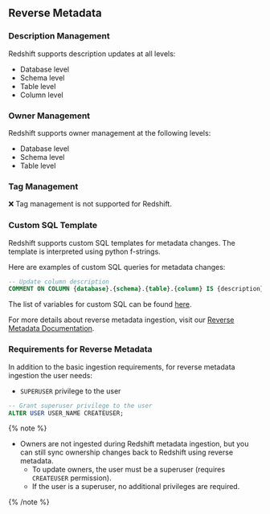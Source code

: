 ## Reverse Metadata


### Description Management

Redshift supports description updates at all levels:
- Database level
- Schema level
- Table level
- Column level

### Owner Management

Redshift supports owner management at the following levels:
- Database level
- Schema level
- Table level

### Tag Management

❌ Tag management is not supported for Redshift.

### Custom SQL Template

Redshift supports custom SQL templates for metadata changes. The template is interpreted using python f-strings.

Here are examples of custom SQL queries for metadata changes:

```sql
-- Update column description
COMMENT ON COLUMN {database}.{schema}.{table}.{column} IS {description};
```

The list of variables for custom SQL can be found [here](/applications/reverse-metadata#custom-sql-template).

For more details about reverse metadata ingestion, visit our [Reverse Metadata Documentation](/applications/reverse-metadata).

### Requirements for Reverse Metadata

In addition to the basic ingestion requirements, for reverse metadata ingestion the user needs:
- `SUPERUSER` privilege to the user

```sql
-- Grant superuser privilege to the user
ALTER USER USER_NAME CREATEUSER;
```

{% note %}

- Owners are not ingested during Redshift metadata ingestion, but you can still sync ownership changes back to Redshift using reverse metadata.
    - To update owners, the user must be a superuser (requires `CREATEUSER` permission).
    - If the user is a superuser, no additional privileges are required.

{% /note %}
